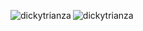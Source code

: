 

<p><img align="left" src="https://github-readme-stats.vercel.app/api/top-langs?username=dickytrianza&show_icons=true&locale=en&layout=compact" alt="dickytrianza" /></p>


<p>&nbsp;<img align="left" src="https://github-readme-stats.vercel.app/api?username=dickytrianza&show_icons=true&locale=en" alt="dickytrianza" /></p>
